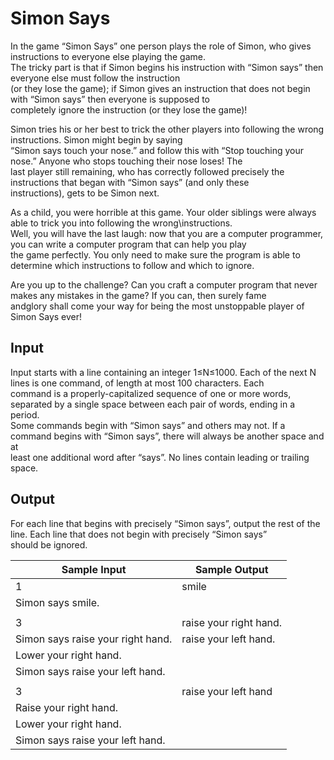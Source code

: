 # Simon Says

In the game “Simon Says” one person plays the role of Simon, who gives instructions to everyone else playing the game.\
The tricky part is that if Simon begins his instruction with “Simon says” then everyone else must follow the instruction\
(or they lose the game); if Simon gives an instruction that does not begin with “Simon says” then everyone is supposed to\
completely ignore the instruction (or they lose the game)!

Simon tries his or her best to trick the other players into following the wrong instructions. Simon might begin by saying\
“Simon says touch your nose.” and follow this with “Stop touching your nose.” Anyone who stops touching their nose loses! The\
last player still remaining, who has correctly followed precisely the instructions that began with “Simon says” (and only these\
instructions), gets to be Simon next.

As a child, you were horrible at this game. Your older siblings were always able to trick you into following the wrong\instructions.\
Well, you will have the last laugh: now that you are a computer programmer, you can write a computer program that can help you play\
the game perfectly. You only need to make sure the program is able to determine which instructions to follow and which to ignore.

Are you up to the challenge? Can you craft a computer program that never makes any mistakes in the game? If you can, then surely fame\
andglory shall come your way for being the most unstoppable player of Simon Says ever!

## Input

Input starts with a line containing an integer 1≤N≤1000. Each of the next N lines is one command, of length at most 100 characters. Each\
command is a properly-capitalized sequence of one or more words, separated by a single space between each pair of words, ending in a period.\
Some commands begin with “Simon says” and others may not. If a command begins with “Simon says”, there will always be another space and at\
least one additional word after “says”. No lines contain leading or trailing space.

## Output

For each line that begins with precisely “Simon says”, output the rest of the line. Each line that does not begin with precisely “Simon says”\
should be ignored.

| Sample Input                      | Sample Output           |
| ---                               | ---                     |
| 1                                 | smile                   |
| Simon says smile.                 |                         |
|                                   |                         |
| 3                                 | raise your right hand.  |
| Simon says raise your right hand. | raise your left hand.   |
| Lower your right hand.            |                         |
| Simon says raise your left hand.  |                         |
|                                   |                         |
| 3                                 | raise your left hand    |
| Raise your right hand.            |                         |
| Lower your right hand.            |                         |
| Simon says raise your left hand.  |                         |
